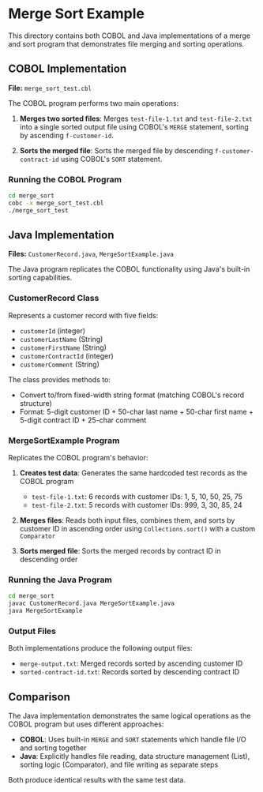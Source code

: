 # Merge Sort Example

This directory contains both COBOL and Java implementations of a merge and sort program that demonstrates file merging and sorting operations.

## COBOL Implementation

**File:** `merge_sort_test.cbl`

The COBOL program performs two main operations:

1. **Merges two sorted files**: Merges `test-file-1.txt` and `test-file-2.txt` into a single sorted output file using COBOL's `MERGE` statement, sorting by ascending `f-customer-id`.

2. **Sorts the merged file**: Sorts the merged file by descending `f-customer-contract-id` using COBOL's `SORT` statement.

### Running the COBOL Program

```bash
cd merge_sort
cobc -x merge_sort_test.cbl
./merge_sort_test
```

## Java Implementation

**Files:** `CustomerRecord.java`, `MergeSortExample.java`

The Java program replicates the COBOL functionality using Java's built-in sorting capabilities.

### CustomerRecord Class

Represents a customer record with five fields:
- `customerId` (integer)
- `customerLastName` (String)
- `customerFirstName` (String)
- `customerContractId` (integer)
- `customerComment` (String)

The class provides methods to:
- Convert to/from fixed-width string format (matching COBOL's record structure)
- Format: 5-digit customer ID + 50-char last name + 50-char first name + 5-digit contract ID + 25-char comment

### MergeSortExample Program

Replicates the COBOL program's behavior:

1. **Creates test data**: Generates the same hardcoded test records as the COBOL program
   - `test-file-1.txt`: 6 records with customer IDs: 1, 5, 10, 50, 25, 75
   - `test-file-2.txt`: 5 records with customer IDs: 999, 3, 30, 85, 24

2. **Merges files**: Reads both input files, combines them, and sorts by customer ID in ascending order using `Collections.sort()` with a custom `Comparator`

3. **Sorts merged file**: Sorts the merged records by contract ID in descending order

### Running the Java Program

```bash
cd merge_sort
javac CustomerRecord.java MergeSortExample.java
java MergeSortExample
```

### Output Files

Both implementations produce the following output files:
- `merge-output.txt`: Merged records sorted by ascending customer ID
- `sorted-contract-id.txt`: Records sorted by descending contract ID

## Comparison

The Java implementation demonstrates the same logical operations as the COBOL program but uses different approaches:

- **COBOL**: Uses built-in `MERGE` and `SORT` statements which handle file I/O and sorting together
- **Java**: Explicitly handles file reading, data structure management (List), sorting logic (Comparator), and file writing as separate steps

Both produce identical results with the same test data.

